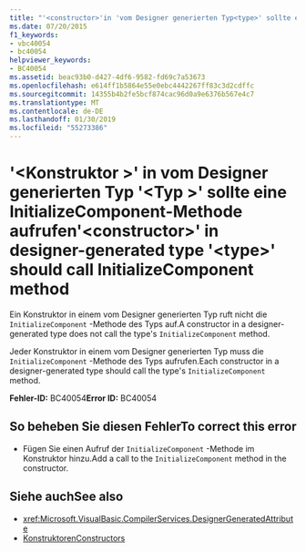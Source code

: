 ```yaml
---
title: "'<constructor>'in 'vom Designer generierten Typ<type>' sollte eine InitializeComponent-Methode aufrufen"
ms.date: 07/20/2015
f1_keywords:
- vbc40054
- bc40054
helpviewer_keywords:
- BC40054
ms.assetid: beac93b0-d427-4df6-9582-fd69c7a53673
ms.openlocfilehash: e614ff1b5864e55e0ebc4442267ff83c3d2cdffc
ms.sourcegitcommit: 14355b4b2fe5bcf874cac96d0a9e6376b567e4c7
ms.translationtype: MT
ms.contentlocale: de-DE
ms.lasthandoff: 01/30/2019
ms.locfileid: "55273386"
---
```

# <a name="constructor-in-designer-generated-type-type-should-call-initializecomponent-method"></a><span data-ttu-id="0ecf4-102">'\<Konstruktor >' in vom Designer generierten Typ '\<Typ >' sollte eine InitializeComponent-Methode aufrufen</span><span class="sxs-lookup"><span data-stu-id="0ecf4-102">'\<constructor>' in designer-generated type '\<type>' should call InitializeComponent method</span></span>
<span data-ttu-id="0ecf4-103">Ein Konstruktor in einem vom Designer generierten Typ ruft nicht die `InitializeComponent` -Methode des Typs auf.</span><span class="sxs-lookup"><span data-stu-id="0ecf4-103">A constructor in a designer-generated type does not call the type's `InitializeComponent` method.</span></span>  
  
 <span data-ttu-id="0ecf4-104">Jeder Konstruktor in einem vom Designer generierten Typ muss die `InitializeComponent` -Methode des Typs aufrufen.</span><span class="sxs-lookup"><span data-stu-id="0ecf4-104">Each constructor in a designer-generated type should call the type's `InitializeComponent` method.</span></span>  
  
 <span data-ttu-id="0ecf4-105">**Fehler-ID:** BC40054</span><span class="sxs-lookup"><span data-stu-id="0ecf4-105">**Error ID:** BC40054</span></span>  
  
## <a name="to-correct-this-error"></a><span data-ttu-id="0ecf4-106">So beheben Sie diesen Fehler</span><span class="sxs-lookup"><span data-stu-id="0ecf4-106">To correct this error</span></span>  
  
-   <span data-ttu-id="0ecf4-107">Fügen Sie einen Aufruf der `InitializeComponent` -Methode im Konstruktor hinzu.</span><span class="sxs-lookup"><span data-stu-id="0ecf4-107">Add a call to the `InitializeComponent` method in the constructor.</span></span>  
  
## <a name="see-also"></a><span data-ttu-id="0ecf4-108">Siehe auch</span><span class="sxs-lookup"><span data-stu-id="0ecf4-108">See also</span></span>
- <xref:Microsoft.VisualBasic.CompilerServices.DesignerGeneratedAttribute>
- [<span data-ttu-id="0ecf4-109">Konstruktoren</span><span class="sxs-lookup"><span data-stu-id="0ecf4-109">Constructors</span></span>](~/docs/visual-basic/programming-guide/concepts/object-oriented-programming.md#constructors)
